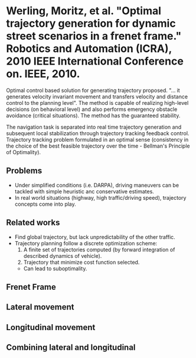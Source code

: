 # Werling, Moritz, et al. "Optimal trajectory generation for dynamic street scenarios in a frenet frame." Robotics and Automation (ICRA), 2010 IEEE International Conference on. IEEE, 2010.

Optimal control based solution for generating trajectory proposed. "... it
generates velocity invariant movement and transfers velocity and distance
control to the planning level". The method is capable of realizing high-level
decisions (on behavioral level) and also performs emergency obstacle avoidance
(critical situations). The method has the guaranteed stability.

The navigation task is separated into real time trajectory generation and
subsequent local stabilization through trajectory tracking feedback control.
Trajectory tracking problem formulated in an optimal sense (consistency in the
choice of the best feasible trajectory over the time - Bellman's Principle of
Optimality).

## Problems
* Under simplified conditions (i.e. DARPA), driving maneuvers can be tackled
  with simple heuristic anc conservative estimates.
* In real world situations (highway, high traffic/driving speed), trajectory
  concepts come into play.

## Related works
* Find global trajectory, but lack unpredictability of the other traffic.
* Trajectory planning follow a discrete optimization scheme:
  1. A finite set of trajectories computed (by forward integration of described
    dynamics of vehicle).
  2. Trajectory that minimize cost function selected.
  * Can lead to suboptimality.

## Frenet Frame
## Lateral movement
## Longitudinal movement
## Combining lateral and longitudinal
